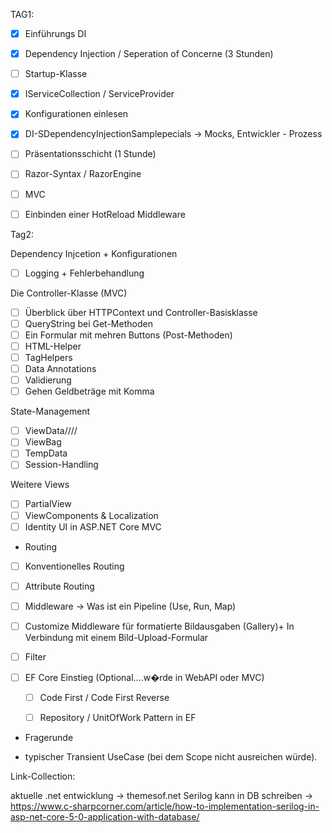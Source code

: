 ﻿TAG1:
- [x] Einführungs DI 
- [x] Dependency Injection / Seperation of Concerne (3 Stunden) 
- [ ] Startup-Klasse
- [x] IServiceCollection / ServiceProvider
- [x] Konfigurationen einlesen
- [x] DI-SDependencyInjectionSamplepecials -> Mocks, Entwickler - Prozess


- [ ] Präsentationsschicht (1 Stunde) 
- [ ] Razor-Syntax / RazorEngine 
- [ ] MVC
- [ ] Einbinden einer HotReload Middleware


Tag2:

Dependency Injcetion + Konfigurationen
- [ ] Logging + Fehlerbehandlung 

Die Controller-Klasse (MVC)
- [ ] Überblick über HTTPContext und Controller-Basisklasse
- [ ] QueryString bei Get-Methoden
- [ ] Ein Formular mit mehren Buttons (Post-Methoden)
- [ ] HTML-Helper
- [ ] TagHelpers
- [ ] Data Annotations 
- [ ] Validierung 
- [ ] Gehen Geldbeträge mit Komma 

State-Management
- [ ] ViewData////
- [ ] ViewBag
- [ ] TempData
- [ ] Session-Handling

Weitere Views
- [ ] PartialView
- [ ] ViewComponents & Localization
- [ ] Identity UI in ASP.NET Core MVC

- Routing
- [ ] Konventionelles Routing
- [ ] Attribute Routing
- [ ] Middleware -> Was ist ein Pipeline (Use, Run, Map)
- [ ] Customize Middleware für formatierte Bildausgaben (Gallery)+ In Verbindung mit einem Bild-Upload-Formular

- [ ] Filter

- [ ] EF Core Einstieg (Optional....w�rde in WebAPI oder MVC)
  - [ ] Code First / Code First Reverse
  - [ ] Repository / UnitOfWork Pattern in EF


- Fragerunde

- typischer Transient UseCase (bei dem Scope nicht ausreichen würde).





Link-Collection:

aktuelle .net entwicklung -> themesof.net
Serilog kann in DB schreiben -> https://www.c-sharpcorner.com/article/how-to-implementation-serilog-in-asp-net-core-5-0-application-with-database/

